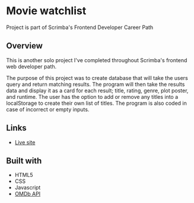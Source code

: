 # Movie watchlist

Project is part of Scrimba's Frontend Developer Career Path

## Overview

This is another solo project I've completed throughout Scrimba's frontend web developer path.

The purpose of this project was to create database that will take the users query and return matching results. The program will then take the results data and display it as a card for each result; title, rating, genre, plot poster, and runtime. The user has the option to add or remove any titles into a localStorage to create their own list of titles. The program is also coded in case of incorrect or empty inputs.

## Links

- [Live site](https://quanglyho.github.io/solo_projects/movie_watch_list/)

## Built with

- HTML5
- CSS
- Javascript
- [OMDb API](https://www.omdbapi.com/)

